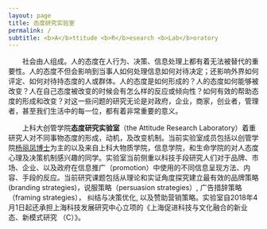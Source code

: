 ```yaml
---
layout: page
title: 态度研究实验室
permalink: /
subtitle: <b>A</b>ttitude <b>R</b>esearch <b>Lab</b>oratory
--- 
```

　　社会由人组成。人的态度在人行为、决策、信息处理上都有着无法被替代的重要性。人的态度不但会影响到当事人如何处理信息如何对待决定；还影响外界如何评定、如何对待持态度的人或群体。人的态度是如何形成的？人的态度如何能够被改变？人在自己态度被改变的时候会有怎么样的反应或倾向性？如何有效的帮助态度的形成和改变？对这一些问题的研究无论是对政府，企业，商家，创业者，管理者，甚至我们生活中的每一位，都有着非常重要的意义。

　　上科大创管学院**态度研究实验室**（the Attitude Research Laboratory）着重研究人对不同事物态度的形成，动机，及改变机制。当前实验室成员包括以创管学院[杨丽凤博士](http://sem.shanghaitech.edu.cn/2018/0702/c3525a28655/page.htm)为主的以及来自上科大物质学院，信息学院，和生命学院的对人态度心理及决策机制感兴趣的同学。实验室当前侧重以科技手段研究人们对于品牌、市场、企业、以及政府在信息推广（promotion）中使用的不同信息呈现方法、内容、手段的反应。当前研究课题包括从理论和实证角度探究建立最有效的品牌策略(branding strategies)，说服策略（persuasion strategies）, 广告措辞策略（framing strategies）， 纠结与决策优化, 以及赞助营销策略。实验室自2018年4月1日起还承担上海科技发展研究中心立项的《上海促进科技与文化融合的新业态、新模式研究 （C）》。
